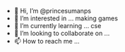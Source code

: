 - 👋 Hi, I’m @princesumanps
- 👀 I’m interested in ... making games
- 🌱 I’m currently learning ... cse
- 💞️ I’m looking to collaborate on ... 
- 📫 How to reach me ...

<!---
princesumanps/princesumanps is a ✨ special ✨ repository because its `README.md` (this file) appears on your GitHub profile.
You can click the Preview link to take a look at your changes.
--->
